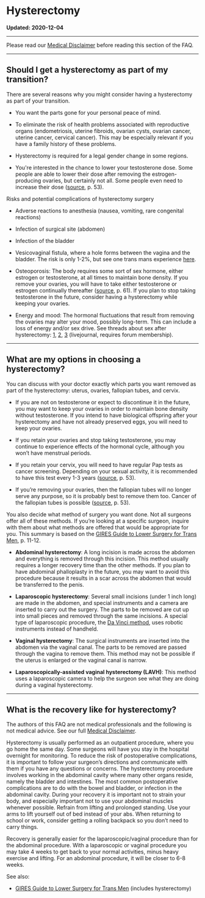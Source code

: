 # Hysterectomy
**Updated: 2020-12-04**

***
Please read our [Medical Disclaimer](https://github.com/MissTeapot/LGBT-Wikis/blob/main/github_wiki/ftm/index#wiki_medical_disclaimer.md) before reading this section of the FAQ.

***
## Should I get a hysterectomy as part of my transition?

There are several reasons why you might consider having a hysterectomy as part of your transition.

* You want the parts gone for your personal peace of mind.

* To eliminate the risk of health problems associated with reproductive organs (endometriosis, uterine fibroids, ovarian cysts, ovarian cancer, uterine cancer, cervical cancer). This may be especially relevant if you have a family history of these problems.

* Hysterectomy is required for a legal gender change in some regions.

* You're interested in the chance to lower your testosterone dose. Some people are able to lower their dose after removing the estrogen-producing ovaries, but certainly not all. Some people even need to increase their dose ([source](https://lgbtqpn.ca/wp-content/uploads/2015/03/Medical-Therapy-and-HM-for-Transgender-Men_2005.pdf), p. 53).

Risks and potential complications of hysterectomy surgery

* Adverse reactions to anesthesia (nausea, vomiting, rare congenital reactions)

* Infection of surgical site (abdomen)

* Infection of the bladder

* Vesicovaginal fistula, where a hole forms between the vagina and the bladder. The risk is only 1-2%, but see one trans mans experience [here](https://genderoutlaw.wordpress.com/2009/04/14/spontaneous-healing-of-vvf/). 

* Osteoporosis: The body requires some sort of sex hormone, either estrogen or testosterone, at all times to maintain bone density. If you remove your ovaries, you will have to take either testosterone or estrogen continually thereafter ([source](https://lgbtqpn.ca/wp-content/uploads/2015/03/Medical-Therapy-and-HM-for-Transgender-Men_2005.pdf), p. 61). If you plan to stop taking testosterone in the future, consider having a hysterectomy while keeping your ovaries.

* Energy and mood: The hormonal fluctuations that result from removing the ovaries may alter your mood, possibly long-term. This can include a loss of energy and/or sex drive. See threads about sex after hysterectomy: [1](http://www.reddit.com/r/ftm/comments/14c2m4/hystooopho_help/), [2](http://www.reddit.com/r/ftm/comments/1z7pqr/loss_of_natural_lubrication_after_hysto/), [3](http://ftm.livejournal.com/5602624.html) (livejournal, requires forum membership).

***
## What are my options in choosing a hysterectomy?

You can discuss with your doctor exactly which parts you want removed as part of the hysterectomy: uterus, ovaries, fallopian tubes, and cervix.  

* If you are not on testosterone or expect to discontinue it in the future, you may want to keep your ovaries in order to maintain bone density without testosterone. If you intend to have biological offspring after your hysterectomy and have not already preserved eggs, you will need to keep your ovaries.  

* If you retain your ovaries and stop taking testosterone, you may continue to experience effects of the hormonal cycle, although you won’t have menstrual periods.

* If you retain your cervix, you will need to have regular Pap tests as cancer screening. Depending on your sexual activity, it is recommended to have this test every 1-3 years ([source](https://lgbtqpn.ca/wp-content/uploads/2015/03/Medical-Therapy-and-HM-for-Transgender-Men_2005.pdf), p. 53).

* If you’re removing your ovaries, then the fallopian tubes will no longer serve any purpose, so it is probably best to remove them too. Cancer of the fallopian tubes is possible ([source](https://lgbtqpn.ca/wp-content/uploads/2015/03/Medical-Therapy-and-HM-for-Transgender-Men_2005.pdf), p. 53).

You also decide what method of surgery you want done. Not all surgeons offer all of these methods. If you’re looking at a specific surgeon, inquire with them about what methods are offered that would be appropriate for you. This summary is based on the [GIRES Guide to Lower Surgery for Trans Men](https://www.gires.org.uk/wp-content/uploads/2014/08/lower-surgery.pdf), p. 11-12.

* **Abdominal hysterectomy**: A long incision is made across the abdomen and everything is removed through this incision. This method usually requires a longer recovery time than the other methods. If you plan to have abdominal phalloplasty in the future, you may want to avoid this procedure because it results in a scar across the abdomen that would be transferred to the penis.

* **Laparoscopic hysterectomy**: Several small incisions (under 1 inch long) are made in the abdomen, and special instruments and a camera are inserted to carry out the surgery. The parts to be removed are cut up into small pieces and removed through the same incisions. A special type of laparoscopic procedure, the [Da Vinci method](http://www.davincisurgery.com/da-vinci-gynecology/conditions/uterine-fibroids/hysterectomy.php), uses robotic instruments instead of handheld. 

* **Vaginal hysterectomy**: The surgical instruments are inserted into the abdomen via the vaginal canal. The parts to be removed are passed through the vagina to remove them. This method may not be possible if the uterus is enlarged or the vaginal canal is narrow.

* **Laparoscopically-assisted vaginal hysterectomy (LAVH)**: This method uses a laparoscopic camera to help the surgeon see what they are doing during a vaginal hysterectomy.

***
## What is the recovery like for hysterectomy?

The authors of this FAQ are not medical professionals and the following is not medical advice. See our full [Medical Disclaimer](https://github.com/MissTeapot/LGBT-Wikis/blob/main/github_wiki/ftm/index#wiki_medical_disclaimer.md).

Hysterectomy is usually performed as an outpatient procedure, where you go home the same day. Some surgeons will have you stay in the hospital overnight for monitoring. To reduce the risk of postoperative complications, it is important to follow your surgeon’s directions and communicate with them if you have any questions or concerns. The hysterectomy procedure involves working in the abdominal cavity where many other organs reside, namely the bladder and intestines. The most common postoperative complications are to do with the bowel and bladder, or infection in the abdominal cavity. During your recovery it is important not to strain your body, and especially important not to use your abdominal muscles whenever possible. Refrain from lifting and prolonged standing. Use your arms to lift yourself out of bed instead of your abs. When returning to school or work, consider getting a rolling backpack so you don’t need to carry things.

Recovery is generally easier for the laparoscopic/vaginal procedure than for the abdominal procedure. With a laparoscopic or vaginal procedure you may take 4 weeks to get back to your normal activities, minus heavy exercise and lifting. For an abdominal procedure, it will be closer to 6-8 weeks.

See also: 

* [GIRES Guide to Lower Surgery for Trans Men](https://www.gires.org.uk/wp-content/uploads/2014/08/lower-surgery.pdf) (includes hysterectomy)